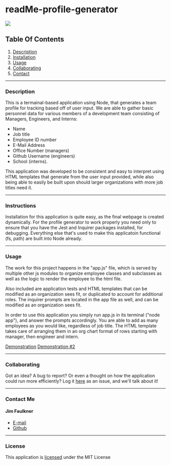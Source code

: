 # readMe-profile-generator

![](https://img.shields.io/badge/License-MIT-yellowgreen)
      
## Table Of Contents
1.  [Description](#description)
2.  [Installation](#installation) 
3.  [Usage](#usage)
4.  [Collaborating](#collaborating)
5.  [Contact](#contact)
      
_________________________________
  
### Description
      
This is a termainal-based application using Node, that generates a team profile for tracking based off of user input.  We are able to gather basic personnel data for various members of a development team consisting of Managers, Engineers, and Interns:
- Name
- Job title
- Employee ID number
- E-Mail Address
- Office Number (managers)
- Github Username (engineers)
- School (interns).

This application was developed to be consistent and easy to interpret using HTML templates that generate from the user input provided, while also being able to easily be built upon should larger organizations with more job titles need it.  
      
_________________________________
  
### Instructions
  
Installation for this application is quite easy, as the final webpage is created dynamically.  For the profile generator to work properly you need only to ensure that you have the Jest and Inquirer packages installed, for debugging.  Everything else that's used to make this applicatoin functional (fs, path) are built into Node already.  

  
_________________________________
  
### Usage
  
The work for this project happens in the "app.js" file, which is served by multiple other js modules to organize employee classes and subclasses as well as the logic to render the employee to the html file.

Also included are application tests and HTML templates that can be modified as an organization sees fit, or duplicated to account for additional roles.  The inquirer prompts are located in the app file as well, and can be modified as an organization sees fit.

In order to use this application you simply run app.js in its terminal ("node app"), and answer the prompts accordingly.  You are able to add as many employees as you would like, regardless of job title.  The HTML template takes care of arranging them in an org chart format of rows starting with manager, then engineer and intern.

[Demonstration](https://www.youtube.com/watch?v=MX3gFureao8)
[Demonstration #2](https://www.youtube.com/watch?v=8hAooVAP3S0)

_________________________________
  
### Collaborating
  
Got an idea?  A bug to report?  Or even a thought on how the application could run more efficiently?  Log it [here](https://github.com/jhf1203/team-profile-generator/issues) as an issue, and we'll talk about it!
  
_________________________________
  
### Contact Me
  
#### Jim Faulkner
- [E-mail](mailto:jhf1203@gmail.com)
- [Github](jhf1203)
  
_________________________________
  
### License
  
This application is [licensed](https://opensource.org/licenses/MIT) under the MIT License
